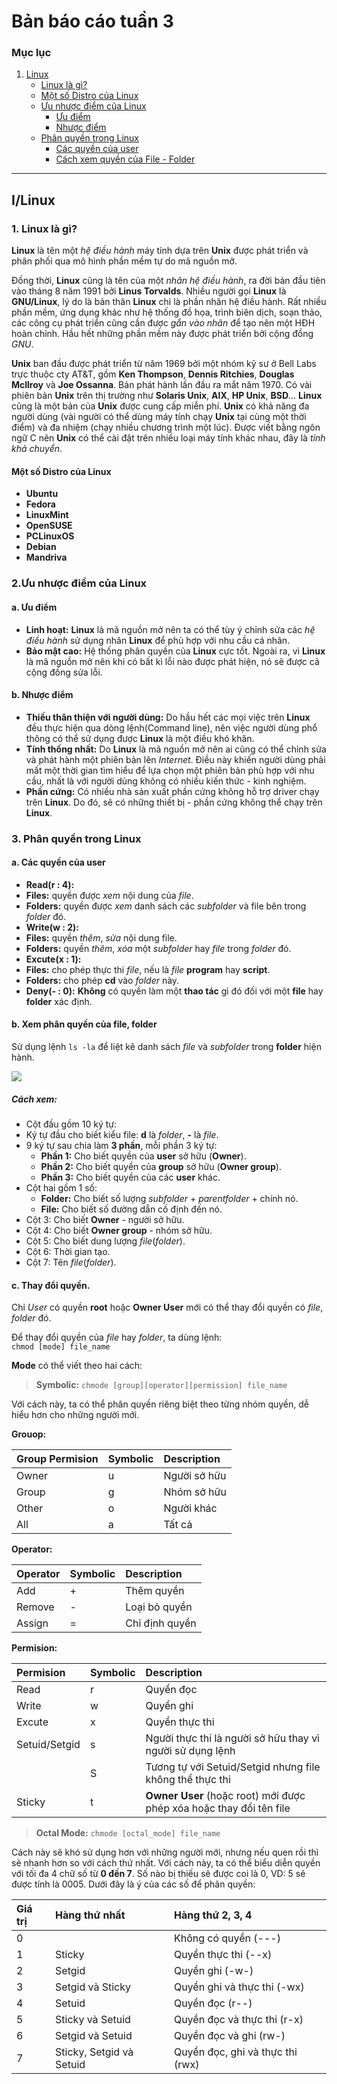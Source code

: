 # Bản báo cáo tuần 3


### Mục lục
1. [Linux](#linux-start)
	- [Linux là gì?](#what-is-linux)
	- [Một số Distro của Linux](#linux-distro)
	- [Ưu nhược điểm của Linux](#linux-dis-advantages)
		- [Ưu điểm](#linux-advantages)
		- [Nhược điểm](#linux-disadvantages)
	- [Phân quyền trong Linux](#linux-user-role)
		- [Các quyền của user](#linux-roles)
		- [Cách xem quyền của File - Folder](#linux-view-role)

***
## I/Linux
### <a name="linux-start"></a> 1. Linux là gì?
**Linux** là tên một *hệ điều hành* máy tính dựa trên **Unix** được phát triển và phân phối qua mô hình phần mềm tự do mã nguồn mở.

Đồng thời, **Linux** cũng là tên của một *nhân hệ điều hành*, ra đời bản đầu tiên vào tháng 8 năm 1991 bởi **Linus Torvalds**. Nhiều người gọi **Linux** là **GNU/Linux**, lý do là bản thân **Linux** chỉ là phần nhân hệ điều hành. Rất nhiều phần mềm, ứng dụng khác như hệ thống đồ họa, trình biên dịch, soạn thảo, các công cụ phát triển cũng cần được *gắn vào nhân* để tạo nên một HĐH hoàn chỉnh. Hầu hết những phần mềm này được phát triển bởi cộng đồng *GNU*.

**Unix** ban đầu được phát triển từ năm 1969 bởi một nhóm kỹ sư ở Bell Labs trực thuộc cty AT&T, gồm **Ken Thompson**, **Dennis Ritchies**, **Douglas Mcllroy** và **Joe Ossanna**. Bản phát hành lần đầu ra mắt năm 1970. Có vài phiên bản **Unix** trên thị trường như **Solaris Unix**, **AIX**, **HP Unix**, **BSD**... **Linux** cũng là một bản của **Unix** được cung cấp miễn phí. **Unix** có khả năng đa người dùng (vài người có thể dùng máy tính chạy **Unix** tại cùng một thời điểm) và đa nhiệm (chạy nhiều chương trình một lúc). Được viết bằng ngôn ngữ C nên **Unix** có thể cài đặt trên nhiều loại máy tính khác nhau, đây là *tính khả chuyển*.

#### <a name="linux-distro"></a> Một số Distro của Linux

- **Ubuntu**
- **Fedora**
- **LinuxMint**
- **OpenSUSE**
- **PCLinuxOS**
- **Debian**
- **Mandriva**

### <a name="linux-dis-advantages"></a> 2.Ưu nhược điểm của Linux

#### <a name="linux-advantages"></a> a. Ưu điểm
- **Linh hoạt:** **Linux** là mã nguồn mở nên ta có thể tùy ý chỉnh sửa các *hệ điều hành* sử dụng nhân **Linux** để phù hợp với nhu cầu cá nhân.
- **Bảo mật cao:** Hệ thống phân quyền của **Linux** cực tốt. Ngoài ra, vì **Linux** là mã nguồn mở nên khi có bất kì lỗi nào được phát hiện, nó sẽ được cả cộng đồng sửa lỗi.

#### <a name="linux-disadvantages"></a> b. Nhược điểm
- **Thiếu thân thiện với người dùng:** Do hầu hết các mọi việc trên **Linux** đều thực hiện qua dòng lệnh(Command line), nên việc người dùng phổ thông có thể sử dụng được **Linux** là một điều khó khăn.
- **Tính thống nhất:** Do **Linux** là mã nguồn mở nên ai cũng có thể chỉnh sửa và phát hành một phiên bản lên *Internet*. Điều này khiến người dùng phải mất một thời gian tìm hiểu để lựa chọn một phiên bản phù hợp với nhu cầu, nhất là với người dùng không có nhiều kiến thức - kinh nghiệm.
- **Phần cứng:** Có nhiều nhà sản xuất phần cứng không hỗ trợ driver chạy trên **Linux**. Do đó, sẽ có những thiết bị - phần cứng không thể chạy trên **Linux**.

### <a name="linux-user-role"></a> 3. Phân quyền trong Linux
#### <a name="linux-roles"></a> a. Các quyền của user
- **Read(r : 4):**
- **Files:** quyền được *xem* nội dung của *file*.
- **Folders:** quyền được *xem* danh sách các 	*subfolder* và file bên trong *folder* đó.
- **Write(w : 2):**
- **Files:** quyền *thêm*, *sửa* nội dung file.
- **Folders:** quyền *thêm*, *xóa* một *subfolder* hay *file* trong *folder* đó.
- **Excute(x : 1):**
- **Files:** cho phép thực thi *file*, nếu là *file* **program** hay **script**.
- **Folders:** cho phép **cd** vào *folder* này.
- **Deny(- : 0):** **Không** có quyền làm một **thao tác** gì đó đối với một **file** hay **folder** xác định.

#### <a name="linux-view-role"></a> b. Xem phân quyền của file, folder
Sử dụng lệnh ```ls -la``` để liệt kê danh sách *file* và *subfolder* trong **folder** hiện hành.

![](https://viblo.asia/uploads/9958476f-bc2d-41e0-9ddf-204c8bfc50ed.png)
<br/>

##### Cách xem:
- Cột đầu gồm 10 ký tự:
- Ký tự đầu cho biết kiểu file: **d** là *folder*, **-** là *file*.
- 9 ký tự sau chia làm **3 phần**, mỗi phần 3 ký tự:
	- **Phần 1:** Cho biết quyền của **user** sở hữu (**Owner**).
	- **Phần 2:** Cho biết quyền của **group** sở hữu (**Owner group**).
	- **Phần 3:** Cho biết quyền của các **user** khác.
- Cột hai gồm 1 số:
	- **Folder:** Cho biết số lượng *subfolder* + *parentfolder* + chính nó.
	- **File:**  Cho biết số đường dẫn cố định đến nó.
- Cột 3: Cho biết **Owner** - người sở hữu.
- Cột 4: Cho biết **Owner group** - nhóm sở hữu.
- Cột 5: Cho biết dung lượng *file*(*folder*).
- Cột 6: Thời gian tạo.
- Cột 7: Tên *file*(*folder*).

#### <a name="linux-change-role"></a> c. Thay đổi quyền.
Chỉ *User* có quyền **root** hoặc **Owner User** mới có thể thay đổi quyền có *file*, *folder* đó.

Để thay đổi quyền của *file* hay *folder*, ta dùng lệnh:<br/> ```chmod [mode] file_name```

**Mode** có thể viết theo hai cách:
>**Symbolic:** ```chmode [group][operator][permission] file_name```

Với cách này, ta có thể phân quyền riêng biệt theo từng nhóm quyền, dễ hiểu hơn cho những người mới.

**Grouop:**

| Group Permision | Symbolic| Description   	|
| :-------------- | :------ | :---------------- |
| Owner       	  | u       | 	Người sở hữu	|
| Group       	  | g       |	Nhóm sở hữu		|
| Other       	  | o       |	Người khác		|
| All         	  | a       |	Tất cả			|

**Operator:**

| Operator 		| Symbolic| Description     	|
| :------------ | :------ | :------------------ |
| Add       	| +       | 	Thêm quyền		|
| Remove       	| -       |		Loại bỏ quyền	|
| Assign       	| =       |		Chỉ định quyền	|

**Permision:**

| Permision 	| Symbolic| Description     														|
| :------------ | :------ | :---------------------------------------------------------------------- |
| Read       	| r       | 	Quyền đọc															|
| Write       	| w       |		Quyền ghi															|
| Excute       	| x       |		Quyền thực thi 														|
| Setuid/Setgid | s       |		Người thực thi là người sở hữu thay vì người sử dụng lệnh			|
|        		| S       |		Tương tự với Setuid/Setgid nhưng file không thể thực thi			|
| Sticky       	| t       |		**Owner User** (hoặc root) mới được phép xóa hoặc thay đổi tên file	|

> **Octal Mode:** ```chmode [octal_mode] file_name```

Cách này sẽ khó sử dụng hơn với những người mới, nhưng nếu quen rồi thì sẽ nhanh hơn so với cách thứ nhất. Với cách này, ta có thể biểu diễn quyền với tối đa 4 chữ số từ **0 đến 7**. Số nào bị thiếu sẽ được coi là 0, VD: 5 sẽ được tính là 0005. Dưới đây là ý của các số để phân quyền:

| Giá trị | Hàng thứ nhất     		 | Hàng thứ 2, 3, 4					|
| :-------| :----------------------- | :------------------------------- |
| 0       | 		       			 | Không có quyền (---) 			|
| 1       | Sticky       			 | Quyền thực thi (--x) 			|
| 2       | Setgid       			 | Quyền ghi (-w-)					|
| 3       | Setgid và Sticky       	 | Quyền ghi và thực thi (-wx)		|
| 4       | Setuid       			 | Quyền đọc (r--)					|
| 5       | Sticky và Setuid	     | Quyền đọc và thực thi (r-x)		|
| 6       | Setgid và Setuid       	 | Quyền đọc và ghi (rw-)			|
| 7       | Sticky, Setgid và Setuid | Quyền đọc, ghi và thực thi (rwx)	|
